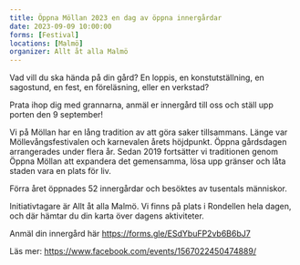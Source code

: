 ```yaml
---
title: Öppna Möllan 2023 en dag av öppna innergårdar
date: 2023-09-09 10:00:00
forms: [Festival]
locations: [Malmö]
organizer: Allt åt alla Malmö
---
```

Vad vill du ska hända på din gård? En loppis, en konstutställning, en sagostund, en fest, en föreläsning, eller en verkstad?

Prata ihop dig med grannarna, anmäl er innergård till oss och ställ upp porten den 9 september!

Vi på Möllan har en lång tradition av att göra saker tillsammans. Länge var Möllevångsfestivalen och karnevalen årets höjdpunkt. Öppna gårdsdagen arrangerades under flera år. Sedan 2019 fortsätter vi traditionen genom Öppna Möllan att expandera det gemensamma, lösa upp gränser och låta staden vara en plats för liv.

Förra året öppnades 52 innergårdar och besöktes av tusentals människor.

Initiativtagare är Allt åt alla Malmö. Vi finns på plats i Rondellen hela dagen, och där hämtar du din karta över dagens aktiviteter.

Anmäl din innergård här https://forms.gle/ESdYbuFP2vb6B6bJ7

Läs mer: https://www.facebook.com/events/1567022450474889/

